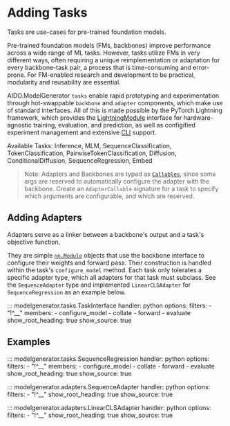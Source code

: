 # Adding Tasks

Tasks are use-cases for pre-trained foundation models.

Pre-trained foundation models (FMs, backbones) improve performance across a wide range of ML tasks.
However, tasks utilize FMs in very different ways, often requiring a unique reimplementation or adaptation for every backbone-task pair, a process that is time-consuming and error-prone.
For FM-enabled research and development to be practical, modularity and reusability are essential.

AIDO.ModelGenerator `tasks` enable rapid prototyping and experimentation through hot-swappable `backbone` and `adapter` components, which make use of standard interfaces.
All of this is made possible by the PyTorch Lightning framework, which provides the [LightningModule](https://lightning.ai/docs/pytorch/stable/cli/lightning_cli.html) interface for hardware-agnostic training, evaluation, and prediction, as well as configified experiment management and extensive [CLI](https://lightning.ai/docs/pytorch/stable/cli/lightning_cli.html) support.


Available Tasks: 
Inference, MLM, SequenceClassification, TokenClassification, PairwiseTokenClassification, Diffusion, ConditionalDiffusion, SequenceRegression, Embed


> Note: Adapters and Backbones are typed as [`Callables`](https://jsonargparse.readthedocs.io/en/stable/index.html#callable-type), since some args are reserved to automatically configure the adapter with the backbone.
Create an `AdapterCallable` signature for a task to specify which arguments are configurable, and which are reserved.
> 

## Adding Adapters

Adapters serve as a linker between a backbone's output and a task's objective function. 

They are simple [`nn.Module`](https://pytorch.org/docs/stable/generated/torch.nn.Module.html) objects that use the backbone interface to configure their weights and forward pass.
Their construction is handled within the task's `configure_model` method.
Each task only tolerates a specific adapter type, which all adapters for that task must subclass.
See the `SequenceAdapter` type and implemented `LinearCLSAdapter` for `SequenceRegression` as an example below.

::: modelgenerator.tasks.TaskInterface
    handler: python
    options:
      filters:
        - "!^__"
      members:
        - configure_model
        - collate
        - forward
        - evaluate
      show_root_heading: true
      show_source: true

## Examples

::: modelgenerator.tasks.SequenceRegression
    handler: python
    options:
      filters:
        - "!^__"
      members:
        - configure_model
        - collate
        - forward
        - evaluate
      show_root_heading: true
      show_source: true

::: modelgenerator.adapters.SequenceAdapter
    handler: python
    options:
      filters:
        - "!^__"
      show_root_heading: true
      show_source: true

::: modelgenerator.adapters.LinearCLSAdapter
    handler: python
    options:
      filters:
        - "!^__"
      show_root_heading: true
      show_source: true
